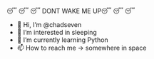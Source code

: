  😴 😴 😴 DONT WAKE ME UP😴 😴 😴
- 👋 Hi, I’m @chadseven
- 👀 I’m interested in sleeping
- 🌱 I’m currently learning Python
- 📫 How to reach me -> somewhere in space

<!---
chadseven/chadseven is a ✨ special ✨ repository because its `README.md` (this file) appears on your GitHub profile.
You can click the Preview link to take a look at your changes.
--->
